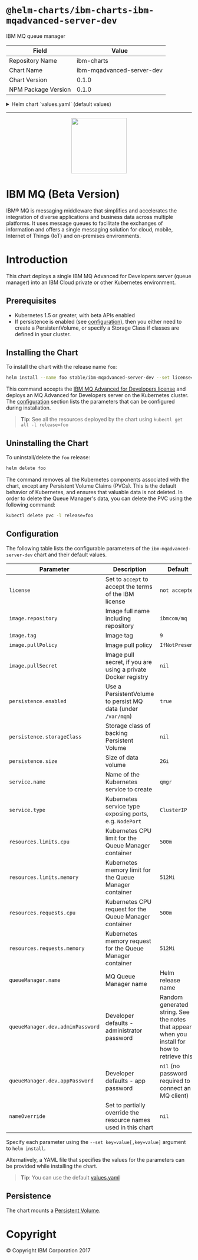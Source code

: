 # `@helm-charts/ibm-charts-ibm-mqadvanced-server-dev`

IBM MQ queue manager

| Field               | Value                     |
| ------------------- | ------------------------- |
| Repository Name     | ibm-charts                |
| Chart Name          | ibm-mqadvanced-server-dev |
| Chart Version       | 0.1.0                     |
| NPM Package Version | 0.1.0                     |

<details>

<summary>Helm chart `values.yaml` (default values)</summary>

```yaml
# © Copyright IBM Corporation 2017
#
# Licensed under the Apache License, Version 2.0 (the "License");
# you may not use this file except in compliance with the License.
# You may obtain a copy of the License at
#
# http://www.apache.org/licenses/LICENSE-2.0
#
# Unless required by applicable law or agreed to in writing, software
# distributed under the License is distributed on an "AS IS" BASIS,
# WITHOUT WARRANTIES OR CONDITIONS OF ANY KIND, either express or implied.
# See the License for the specific language governing permissions and
# limitations under the License.

# license must be set to "accept" to accept the terms of the IBM license
license: 'not accepted'
image:
  # repository is the container repository to use, which must contain IBM MQ Advanced
  repository: ibmcom/mq
  # tag is the tag to use for the container repository
  tag: 9
  # pullSecret is the secret to use when pulling the image from a private registry
  pullSecret:
  # pullPolicy is either IfNotPresent or Always (https://kubernetes.io/docs/concepts/containers/images/)
  pullPolicy: IfNotPresent
# data section specifies settings for the main persistent volume claim, which is used for data in /var/mqm
persistence:
  enabled: true
  # name sets part of the name for this persistent volume claim
  name: 'data'
  ## storageClassName is the name of the storage class to use, or an empty string for no storage class
  storageClassName: ''
  ## size is the minimum size of the persistent volume
  size: 2Gi
service:
  name: qmgr
  type: ClusterIP
resources:
  limits:
    cpu: 500m
    memory: 512Mi
  requests:
    cpu: 500m
    memory: 512Mi
# queueManager section specifies settings for the MQ Queue Manager
queueManager:
  # name allows you to specify the name to use for the queue manager.  Defaults to the Helm release name.
  name:
  # dev section specifies settings for the MQ developer defaults available in the MQ Advanced for Developers image.
  dev:
    # adminPassword sets the password of the admin user
    adminPassword:
    # appPassword sets the password of the app user
    appPassword:
# nameOverride can be set to partially override the name of the resources created by this chart
nameOverride:
```

</details>

---

<p align="center"><img src="https://developer.ibm.com/messaging/wp-content/uploads/sites/18/2017/07/IBM-MQ-Square-200.png" width="150"></p>

# IBM MQ (Beta Version)

IBM® MQ is messaging middleware that simplifies and accelerates the integration of diverse applications and business data across multiple platforms. It uses message queues to facilitate the exchanges of information and offers a single messaging solution for cloud, mobile, Internet of Things (IoT) and on-premises environments.

# Introduction

This chart deploys a single IBM MQ Advanced for Developers server (queue manager) into an IBM Cloud private or other Kubernetes environment.

## Prerequisites

- Kubernetes 1.5 or greater, with beta APIs enabled
- If persistence is enabled (see [configuration](#configuration)), then you either need to create a PersistentVolume, or specify a Storage Class if classes are defined in your cluster.

## Installing the Chart

To install the chart with the release name `foo`:

```bash
helm install --name foo stable/ibm-mqadvanced-server-dev --set license=accept
```

This command accepts the [IBM MQ Advanced for Developers license](LICENSE) and deploys an MQ Advanced for Developers server on the Kubernetes cluster. The [configuration](#configuration) section lists the parameters that can be configured during installation.

> **Tip**: See all the resources deployed by the chart using `kubectl get all -l release=foo`

## Uninstalling the Chart

To uninstall/delete the `foo` release:

```bash
helm delete foo
```

The command removes all the Kubernetes components associated with the chart, except any Persistent Volume Claims (PVCs). This is the default behavior of Kubernetes, and ensures that valuable data is not deleted. In order to delete the Queue Manager's data, you can delete the PVC using the following command:

```bash
kubectl delete pvc -l release=foo
```

## Configuration

The following table lists the configurable parameters of the `ibm-mqadvanced-server-dev` chart and their default values.

| Parameter                        | Description                                                     | Default                                                                                       |
| -------------------------------- | --------------------------------------------------------------- | --------------------------------------------------------------------------------------------- |
| `license`                        | Set to `accept` to accept the terms of the IBM license          | `not accepted`                                                                                |
| `image.repository`               | Image full name including repository                            | `ibmcom/mq`                                                                                   |
| `image.tag`                      | Image tag                                                       | `9`                                                                                           |
| `image.pullPolicy`               | Image pull policy                                               | `IfNotPresent`                                                                                |
| `image.pullSecret`               | Image pull secret, if you are using a private Docker registry   | `nil`                                                                                         |
| `persistence.enabled`            | Use a PersistentVolume to persist MQ data (under `/var/mqm`)    | `true`                                                                                        |
| `persistence.storageClass`       | Storage class of backing Persistent Volume                      | `nil`                                                                                         |
| `persistence.size`               | Size of data volume                                             | `2Gi`                                                                                         |
| `service.name`                   | Name of the Kubernetes service to create                        | `qmgr`                                                                                        |
| `service.type`                   | Kubernetes service type exposing ports, e.g. `NodePort`         | `ClusterIP`                                                                                   |
| `resources.limits.cpu`           | Kubernetes CPU limit for the Queue Manager container            | `500m`                                                                                        |
| `resources.limits.memory`        | Kubernetes memory limit for the Queue Manager container         | `512Mi`                                                                                       |
| `resources.requests.cpu`         | Kubernetes CPU request for the Queue Manager container          | `500m`                                                                                        |
| `resources.requests.memory`      | Kubernetes memory request for the Queue Manager container       | `512Mi`                                                                                       |
| `queueManager.name`              | MQ Queue Manager name                                           | Helm release name                                                                             |
| `queueManager.dev.adminPassword` | Developer defaults - administrator password                     | Random generated string. See the notes that appear when you install for how to retrieve this. |
| `queueManager.dev.appPassword`   | Developer defaults - app password                               | `nil` (no password required to connect an MQ client)                                          |
| `nameOverride`                   | Set to partially override the resource names used in this chart | `nil`                                                                                         |

Specify each parameter using the `--set key=value[,key=value]` argument to `helm install`.

Alternatively, a YAML file that specifies the values for the parameters can be provided while installing the chart.

> **Tip**: You can use the default [values.yaml](values.yaml)

## Persistence

The chart mounts a [Persistent Volume](http://kubernetes.io/docs/user-guide/persistent-volumes/).

# Copyright

© Copyright IBM Corporation 2017
